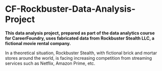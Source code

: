 # CF-Rockbuster-Data-Analysis-Project
__This data analysis project, prepared as part of the data analytics course for CareerFoundry, uses fabricated data from Rockbuster Stealth LLC, a fictional movie rental company.__

In a theoretical situation, Rockbuster Stealth, with fictional brick and mortar stores around the world, is facing increasing competition from streaming services such as Netflix, Amazon Prime, etc.
